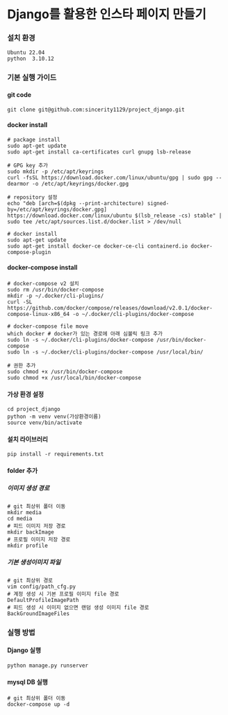 # Django를 활용한 인스타 페이지 만들기

### 설치 환경
    Ubuntu 22.04
    python  3.10.12

### 기본 실행 가이드
#### git code
    git clone git@github.com:sincerity1129/project_django.git
#### docker install
    # package install
    sudo apt-get update
    sudo apt-get install ca-certificates curl gnupg lsb-release

    # GPG key 추가
    sudo mkdir -p /etc/apt/keyrings
    curl -fsSL https://download.docker.com/linux/ubuntu/gpg | sudo gpg --dearmor -o /etc/apt/keyrings/docker.gpg

    # repository 설정
    echo "deb [arch=$(dpkg --print-architecture) signed-by=/etc/apt/keyrings/docker.gpg] https://download.docker.com/linux/ubuntu $(lsb_release -cs) stable" | sudo tee /etc/apt/sources.list.d/docker.list > /dev/null

    # docker install
    sudo apt-get update
    sudo apt-get install docker-ce docker-ce-cli containerd.io docker-compose-plugin
#### docker-compose install
    # docker-compose v2 설치
    sudo rm /usr/bin/docker-compose
    mkdir -p ~/.docker/cli-plugins/
    curl -SL https://github.com/docker/compose/releases/download/v2.0.1/docker-compose-linux-x86_64 -o ~/.docker/cli-plugins/docker-compose
    
    # docker-compose file move
    which docker # docker가 있는 경로에 아래 심볼릭 링크 추가
    sudo ln -s ~/.docker/cli-plugins/docker-compose /usr/bin/docker-compose
    sudo ln -s ~/.docker/cli-plugins/docker-compose /usr/local/bin/

    # 권한 추가
    sudo chmod +x /usr/bin/docker-compose
    sudo chmod +x /usr/local/bin/docker-compose
#### 가상 환경 설정
    cd project_django
    python -m venv venv(가상환경이름)
    source venv/bin/activate
#### 설치 라이브러리
    pip install -r requirements.txt
#### folder 추가
##### 이미지 생성 경로
    # git 최상위 폴더 이동
    mkdir media
    cd media
    # 피드 이미지 저장 경로
    mkdir backImage
    # 프로필 이미지 저장 경로
    mkdir profile
##### 기본 생성이미지 파일
    # git 최상위 경로
    vim config/path_cfg.py
    # 계정 생성 시 기본 프로필 이미지 file 경로
    DefaultProfileImagePath
    # 피드 생성 시 이미지 없으면 랜덤 생성 이미지 file 경로
    BackGroundImageFiles 

### 실행 방법
#### Django 실행
    python manage.py runserver
#### mysql DB 실행
    # git 최상위 폴더 이동
    docker-compose up -d